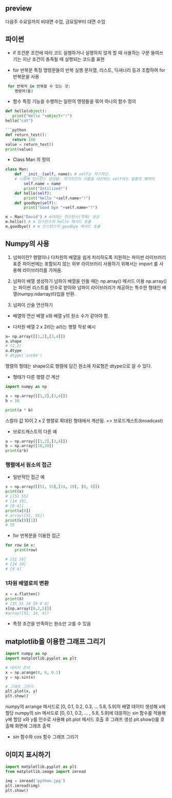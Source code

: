 ## preview
다음주 수요일까지 비대면 수업, 금요일부터 대면 수업

## 파이썬
- if 조건문
조건에 따라 코드 실행하거나 실행하지 않게 할 때 사용하는 구문
들여쓰기는 지난 조건이 충족될 때 실행되는 코드를 표현

- for 반복문
특정 명령문들의 반복 실행
문자열, 리스트, 딕셔너리 등과 조합하여 for 반복문을 사용

```python
 for 반복자 in 반복할 수 있는 것:
 	명령어(들)
```

 - 함수
 특정 기능을 수행하는 일련의 명령들을 묶어 하나의 함수 정의
 ```python
def hello(object):
    print("Hello "+object+"!")
hello("cat")

```python
def return_test():
    return 100
value = return_test()
print(value)
```

- Class Man 의 정의
```python
class Man:
    def __init__(self, name): # self는 자기자신.
    # 나중에 인스턴스 생성됨. 자기자신의 이름을 대신하는 self라는 일종의 예약어
        self.name = name
        print("Intilized!")
    def hello(self):
        print("Hello "+self.name+"!")
    def goodbye(self):
        print("Good bye "+self.name+"!")

m = Man("David") # m이라는 인스턴스(객체) 생성
m.hello() # m 인스턴스의 hello 메서드 호출
m.goodbye() # m 인스턴스의 goodbye 메서드 호출
```

## Numpy의 사용
1. 넘파이란?
행렬이나 다차원의 배열을 쉽게 처리하도록 지원하는 파이썬 라이브러리
표준 파이썬에는 포함되지 않는 외부 라이브러리
사용하기 위해서는 import 를 사용해 라이브러리를 가져옴.

2. 넘파이 배열 생성하기
넘파이 배열을 만들 때는 np.array() 메서드 이용
np.array()는 파이썬 리스트를 인수로 받아와 넘파이 라이브러리가 제공하는 특수한 형태인
배열(numpy.ndarray)타입을 반환.

3. 넘파이 산술 연산하기
- 배열의 연산
배열 x와 배열 y의 원소 수가 같아야 함.

- 다차원 배열
2 x 2라는 a라는 행렬 작성 예시
```python
a= np.array([[1,2],[3,4]])
a.shape
# (2,2)
a.dtype
# dtype('int64')
```

행렬의 형태는 shape으로 행렬에 담긴 원소에 자료형은 dtype으로 알 수 있다.

- 형태가 다른 행렬 간 계산
```python
import numpy as np

a = np.array([[1,2],[3,4]])
b = 10

print(a * b)
```
스칼라 값 10이 2 x 2 행렬로 확대된 형태에서 계산됨. => 브로드캐스트(broadcast)

- 브로드캐스트의 다른 예

```python
a = np.array([[1,2],[3,4]])
b = np.array([10,20])
print(a*b)
```

### 행렬에서 원소의 접근
- 일반적인 접근 예
```python
x = np.array([[51, 55],[14, 19], [0, 4]])
print(x)
# [[51 55]
# [14 19],
# [0 4]]
print(x[0])
# array([51, 55])
print(x[0][1])
# 55
```

- for 반복문을 이용한 접근
```python
for row in x:
    print(row)

# [51 55]
# [14 19]
# [0 4]
```

### 1차원 배열로의 변환
```python
x = x.flatten()
print(X)
# [55 51 14 19 0 4]
x[np.array([0,2,5])]
#array([51, 14, 4])
```

- 특정 조건을 만족하는 원소만 고를 수 있음

## matplotlib을 이용한 그래프 그리기
```python
import numpy as np
import matplotlib.pyplot as plt

# 데이터 준비
x = np.arange(0, 6, 0.1)
y = np.sin(x)

# 그래프 그리기
plt.plot(x, y)
plt.show()
```
numpy의 arrange 메서드로 [0, 0.1, 0.2, 0.3, ... 5.8, 5.9]의 배열 데이터 생성해 x에 할당
numpy의 sin 메서드로 [0, 0.1, 0.2, ... , 5.8, 5.9]에 대응하는 sin 함수를 적용해 y에 할당
x와 y를 인수로 사용해 plt.plot 메서드 호출 후 그래프 생성
plt.show()를 호출해 화면에 그래프 출력

- sin 함수와 cos 함수 그래프 그리기

## 이미지 표시하기
```python
import matplotlib.pyplot as plt
from matplotlib.image import imread

img = imread('python.jpg')
plt.imread(img)
plt.show()
```